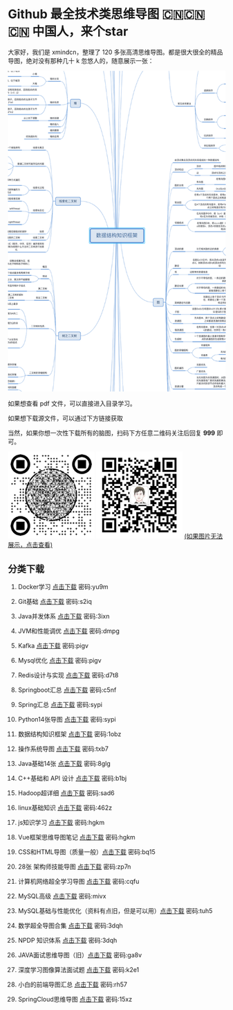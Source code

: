 # Github 最全技术类思维导图 🇨🇳🇨🇳🇨🇳 中国人，来个star

大家好，我们是 xmindcn，整理了 120 多张高清思维导图。都是很大很全的精品导图，绝对没有那种几十 k 忽悠人的，随意展示一张：

[![如果图片无法展示，点击查看](img/demo.png)](https://www.geekxh.com/demo-1.png)

如果想查看 pdf 文件，可以直接进入目录学习。

如果想下载源文件，可以通过下方链接获取

当然，如果你想一次性下载所有的脑图，扫码下方任意二维码关注后回复 **999** 即可。

<img src="img/code.png" alt="小浩算法" height="200" width="200"/> <img src="img/polarisxu-qrcode-m.jpg" alt="polarisxu" height="200" width="200"/>
[(如果图片无法展示，点击查看)](https://www.geekxh.com/code-2.jpg)

## 分类下载

1. Docker学习 [点击下载](https://pan.baidu.com/s/157SurspsgNXUKNF0kCQKOg)  密码:yu9m

2. Git基础 [点击下载](https://pan.baidu.com/s/1-LNv0GvFGFOiuRaO6kB5VA)  密码:s2iq

3. Java并发体系 [点击下载](https://pan.baidu.com/s/1loK6-Pce4dj6OcI8XKSDKw)  密码:3ixn

4. JVM和性能调优 [点击下载](https://pan.baidu.com/s/1dJFt-pRn0bh-bHTJEV4eNQ)  密码:dmpg

5. Kafka [点击下载](https://pan.baidu.com/s/1WCXeBPU5jQx8UHmD2nWZhQ)  密码:pigv

6. Mysql优化 [点击下载](https://pan.baidu.com/s/1WCXeBPU5jQx8UHmD2nWZhQ)  密码:pigv

7. Redis设计与实现 [点击下载](https://pan.baidu.com/s/1zSj6Tn5vQRyQ5W0kvH7Wbw)  密码:d7t8

8. Springboot汇总 [点击下载](https://pan.baidu.com/s/161cwUpTImZBxulwpqfzQmg)  密码:c5nf

09. Spring汇总 [点击下载](https://pan.baidu.com/s/1NrLXcU7r1g3bUEysxDL7zA)  密码:sypi

10. Python14张导图 [点击下载](https://pan.baidu.com/s/1NrLXcU7r1g3bUEysxDL7zA)  密码:sypi

11. 数据结构知识框架 [点击下载](https://pan.baidu.com/s/1yXO8PSWuZwR9fUAOFiZJxg)  密码:1obz

12. 操作系统导图 [点击下载](https://pan.baidu.com/s/1_clSc3TZgmJKs7oNG-nwSQ)  密码:txb7

13. Java基础14张 [点击下载](https://pan.baidu.com/s/1xI5H4MErSbhySyz3zbL87w)  密码:8glg

14. C++基础和 API 设计 [点击下载](https://pan.baidu.com/s/1rHsPZDAYuZFhkvVgpxLhjg)  密码:b1bj

15. Hadoop超详细 [点击下载](https://pan.baidu.com/s/1pQI3b8r2u_wC8UA8fHpnPQ)  密码:sad6

16. linux基础知识 [点击下载](https://pan.baidu.com/s/1G3THmZ-Is8ALSih4X1qVhg)  密码:462z

17. js知识学习 [点击下载](https://pan.baidu.com/s/1Z22SH4TVBF1BUHvbGP06pg)  密码:hgkm

18. Vue框架思维导图笔记 [点击下载](https://pan.baidu.com/s/1Z22SH4TVBF1BUHvbGP06pg)  密码:hgkm

19. CSS和HTML导图（质量一般）[点击下载](https://pan.baidu.com/s/1Pj3R60NHTxjKo5RvjeV2yg)  密码:bq15

20. 28张 架构师技能导图 [点击下载](https://pan.baidu.com/s/19Q4Q1XQtOGXsjsVecgzYgQ)  密码:zp7n

21. 计算机网络超全学习导图 [点击下载](https://pan.baidu.com/s/17XmSOYGv5-Vww-gzN_XqcA)  密码:cqfu

22. MySQL高级 [点击下载](https://pan.baidu.com/s/1wp8EWDf3DBR0leQwxw7T1g)  密码:mivx

23. MySQL基础与性能优化（资料有点旧，但是可以用）[点击下载](https://pan.baidu.com/s/1KAmO4l8xaQ4ui4hYsqwHhw)  密码:tuh5

24. 数学超全导图合集 [点击下载](https://pan.baidu.com/s/1oDoh-mMN8DtB5TxgZvolDg)  密码:3dqh

25. NPDP 知识体系 [点击下载](https://pan.baidu.com/s/1oDoh-mMN8DtB5TxgZvolDg)  密码:3dqh

26. JAVA面试思维导图（旧）[点击下载](https://pan.baidu.com/s/17CIL9lbPwj0QHfy8nE3Ckg)  密码:ga8v

27. 深度学习图像算法面试题 [点击下载](https://pan.baidu.com/s/1aXzcU00wTLoIJtynbvemSw)  密码:k2e1

28. 小白的前端导图汇总 [点击下载](https://pan.baidu.com/s/1NTKYFyXohTK-ZNPDQigjyA)  密码:rh57

29. SpringCloud思维导图 [点击下载](https://pan.baidu.com/s/1EQLQWTvJMUyIxct8FE7LhA)  密码:15xz

